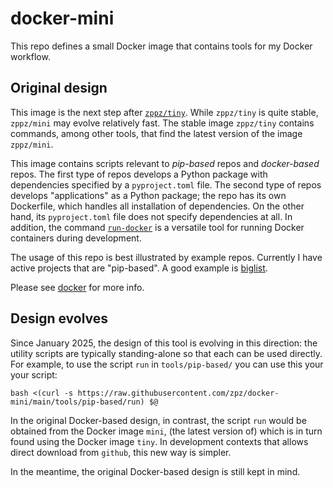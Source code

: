 # docker-mini

This repo defines a small Docker image that contains tools for my Docker workflow.

Original design
---------------

This image is the next step after [`zppz/tiny`](https://github.com/zpz/docker-tiny).
While `zppz/tiny` is quite stable, `zppz/mini` may evolve relatively fast. The stable image `zppz/tiny` contains commands, among other tools, that find the latest version of the image `zppz/mini`.

This image contains scripts relevant to *pip-based* repos and *docker-based* repos.
The first type of repos develops a Python package with dependencies specified by a `pyproject.toml` file.
The second type of repos develops "applications" as a Python package; the repo has its own Dockerfile,
which handles all installation of dependencies. On the other hand, its `pyproject.toml` file does not specify dependencies at all.
In addition, the command [`run-docker`](./bin/run-docker) is a versatile tool for running Docker containers during development.

The usage of this repo is best illustrated by example repos. Currently I have active projects that are "pip-based".
A good example is [biglist](https://github.com/zpz/biglist).

Please see [docker](https://github.com/zpz/docker) for more info.

Design evolves
--------------

Since January 2025, the design of this tool is evolving in this direction: the utility scripts are typically standing-alone so that each can be used directly. For example, to use the script `run` in `tools/pip-based/` you can use this your your script:

    bash <(curl -s https://raw.githubusercontent.com/zpz/docker-mini/main/tools/pip-based/run) $@

In the original Docker-based design, in contrast, the script `run` would be obtained from the Docker image `mini`, (the latest version of) which is in turn found using the Docker image `tiny`. In development contexts that allows direct download from ``github``, this new way is simpler.

In the meantime, the original Docker-based design is still kept in mind.